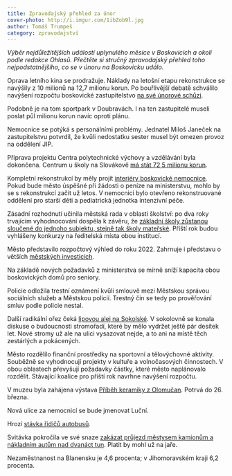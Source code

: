 ```yaml
---
title: Zpravodajský přehled za únor
cover-photo: http://i.imgur.com/1ibZob9l.jpg
author: Tomáš Trumpeš
category: zpravodajství
---
```


*Výběr nejdůležitějších událostí uplynulého měsíce v Boskovicích a okolí podle redakce Ohlasů. Přečtěte si stručný zpravodajský přehled toho nejpodstatnějšího, co se v únoru na Boskovicku událo.*

Oprava letního kina se prodražuje. Náklady na letošní etapu rekonstrukce se navýšily z 10 milionů na 12,7 milionu korun. Po bouřlivější debatě schválilo navýšení rozpočtu boskovické zastupitelstvo [na své únorové schůzi](http://www.ohlasy.info/clanky/2017/03/zastupitelstvo.html).

Podobně je na tom sportpark v Doubravách. I na ten zastupitelé museli poslat půl milionu korun navíc oproti plánu.

Nemocnice se potýká s personálními problémy. Jednatel Miloš Janeček na zastupitelstvu potvrdil, že kvůli nedostatku sester musel být omezen provoz na oddělení JIP.

Příprava projektu Centra polytechnické výchovy a vzdělávání byla dokončena. Centrum u školy na Slovákově [má stát 72,5 milionu korun](http://www.ohlasy.info/clanky/2017/02/centrum-technicke-vychovy.html). 

Kompletní rekonstrukcí by měly projít [interiéry boskovické nemocnice](http://www.ohlasy.info/clanky/2017/02/revitalizace-nemocnice.html). Pokud bude město úspěšné při žádosti o peníze na ministerstvu, mohlo by se s rekonstrukcí začít už letos.
V nemocnici bylo otevřeno rekonstruované oddělení pro starší děti a pediatrická jednotka intenzivní péče. 

Zásadní rozhodnutí učinila městská rada v oblasti školství: po dva roky trvajícím vyhodnocování dospěla k závěru, že [základní školy zůstanou sloučené do jednoho subjektu, stejně tak školy mateřské](http://www.ohlasy.info/clanky/2017/02/sloucene-skoly.html). Příští rok budou vyhlášeny konkurzy na ředitelská místa obou institucí.

Město představilo rozpočtový výhled do roku 2022. Zahrnuje i představu o větších [městských investicích](http://www.ohlasy.info/clanky/2017/02/prehled-investic.html).

Na základě nových požadavků z ministerstva se mírně sníží kapacita obou boskovických domů pro seniory.

Policie odložila trestní oznámení kvůli smlouvě mezi Městskou správou sociálních služeb a Městskou policií. Trestný čin se tedy po prověřování smluv podle policie nestal.

Další radikální ořez čeká [lipovou alej na Sokolské](http://www.ohlasy.info/clanky/2017/02/sokolske-lipy.html). V sokolovně se konala diskuse o budoucnosti stromořadí, které by mělo vydržet ještě pár desítek let. Nové stromy už ale na ulici vysazovat nejde, a to ani na místě těch zestárlých a pokácených.

Město rozdělilo finanční prostředky na sportovní a tělovýchovné aktivity. Souběžně se vyhodnocují projekty v kultuře a volnočasových činnostech. V obou oblastech převyšují požadavky částky, které město naplánovalo rozdělit. Stávající koalice pro příští rok navrhne navýšení rozpočtu.

V muzeu byla zahájena výstava [Příběh keramiky z Olomučan](http://boskovice.cz/v-muzeu-si-muzete-prohlednout-keramiku-z-olomucan/d-30241/p1=1019). Potrvá do 26. března.

Nová ulice za nemocnicí se bude jmenovat Luční.

Hrozí [stávka řidičů autobusů](http://blanensky.denik.cz/zpravy_region/odvraceni-stavky-ridicu-autobusu-schuzky-nikam-nevedly-tvrdi-odborari-20170222.html).

Svitávka pokročila ve své snaze [zakázat průjezd městysem kamionům a nákladním autům nad dvanáct tun](http://blanensky.denik.cz/zpravy_region/stop-prujezdu-kamionu-pres-svitavku-prvni-uspech-silnicari-i-policie-souhlasi-20170222.html). Platit by mohl už na jaře.

Nezaměstnanost na Blanensku je 4,6 procenta; v Jihomoravském kraji 6,2 procenta.
